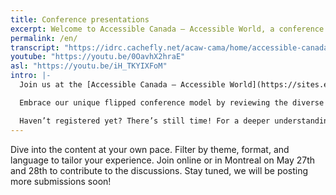```yaml
---
title: Conference presentations
excerpt: Welcome to Accessible Canada — Accessible World, a conference that aims to advance accessibility and inclusive design in various domains.
permalink: /en/
transcript: "https://idrc.cachefly.net/acaw-cama/home/accessible-canada-accessible-world-transcript-en.docx"
youtube: "https://youtu.be/0OavhX2hraE"
asl: "https://youtu.be/iH_TKYIXFoM"
intro: |-
  Join us at the [Accessible Canada — Accessible World](https://sites.events.concordia.ca/sites/accessconf/en/accessible-canada-accessible-world/home) conference happening online and in Montreal on May 27 & 28, 2024.

  Embrace our unique flipped conference model by reviewing the diverse array of presentations before the event on this page. This pre-conference exploration allows us to dedicate our time together to tackle 24 critical challenges across four pivotal themes.

  Haven’t registered yet? There’s still time! For a deeper understanding of the challenges we’ll address and to register, please visit our [Conference Challenges](https://sites.events.concordia.ca/sites/accessconf/en/accessible-canada-accessible-world/pages/9) and [Registration](https://sites.events.concordia.ca/sites/accessconf/en/accessible-canada-accessible-world/register) pages. We need your input!
---
```

Dive into the content at your own pace. Filter by theme, format, and language to tailor your experience. Join online or in Montreal on May 27th and 28th to contribute to the discussions. Stay tuned, we will be posting more submissions soon! 
